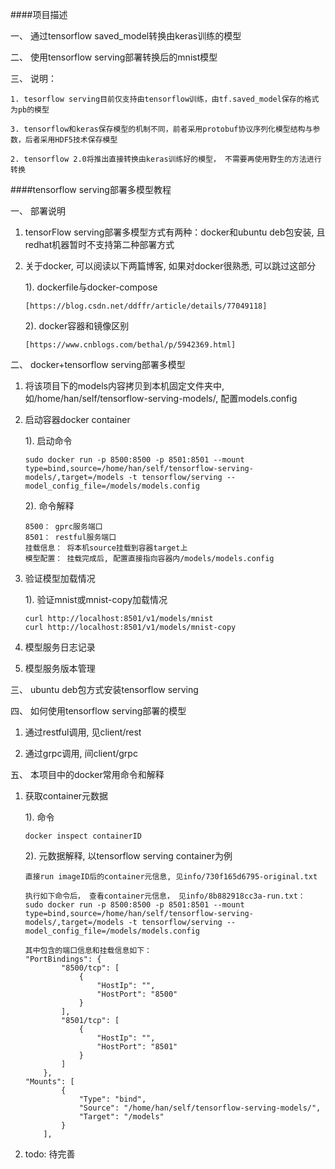 ####项目描述

一、 通过tensorflow saved_model转换由keras训练的模型

二、 使用tensorflow serving部署转换后的mnist模型

三、 说明：

    1. tesorflow serving目前仅支持由tensorflow训练，由tf.saved_model保存的格式为pb的模型
    
    3. tensorflow和keras保存模型的机制不同，前者采用protobuf协议序列化模型结构与参数，后者采用HDF5技术保存模型
    
    2. tensorflow 2.0将推出直接转换由keras训练好的模型， 不需要再使用野生的方法进行转换


####tensorflow serving部署多模型教程

一、 部署说明

 1. tensorFlow serving部署多模型方式有两种：docker和ubuntu deb包安装, 且redhat机器暂时不支持第二种部署方式
 
 2. 关于docker, 可以阅读以下两篇博客, 如果对docker很熟悉, 可以跳过这部分
 
    1). dockerfile与docker-compose
        
        [https://blog.csdn.net/ddffr/article/details/77049118]
    
    2). docker容器和镜像区别
        
        [https://www.cnblogs.com/bethal/p/5942369.html]
    
 
二、 docker+tensorflow serving部署多模型
 
 1. 将该项目下的models内容拷贝到本机固定文件夹中, 如/home/han/self/tensorflow-serving-models/, 配置models.config
    
 2. 启动容器docker container
    
    1). 启动命令
    
        sudo docker run -p 8500:8500 -p 8501:8501 --mount type=bind,source=/home/han/self/tensorflow-serving-models/,target=/models -t tensorflow/serving --model_config_file=/models/models.config
        
    2). 命令解释
        
        8500： gprc服务端口
        8501： restful服务端口
        挂载信息： 将本机source挂载到容器target上
        模型配置： 挂载完成后, 配置直接指向容器内/models/models.config
 
 3. 验证模型加载情况
 
    1). 验证mnist或mnist-copy加载情况
        
        curl http://localhost:8501/v1/models/mnist
        curl http://localhost:8501/v1/models/mnist-copy
        
 4. 模型服务日志记录
 
 5. 模型服务版本管理        
    

三、 ubuntu deb包方式安装tensorflow serving

四、 如何使用tensorflow serving部署的模型

 1. 通过restful调用, 见client/rest
 
 2. 通过grpc调用, 间client/grpc


五、 本项目中的docker常用命令和解释
    
 1. 获取container元数据
 
    1). 命令
        
        docker inspect containerID
        
    2). 元数据解释, 以tensorflow serving container为例
    
        直接run imageID后的container元信息, 见info/730f165d6795-original.txt
        
        执行如下命令后， 查看container元信息， 见info/8b882918cc3a-run.txt：
        sudo docker run -p 8500:8500 -p 8501:8501 --mount type=bind,source=/home/han/self/tensorflow-serving-models/,target=/models -t tensorflow/serving --model_config_file=/models/models.config
        
        其中包含的端口信息和挂载信息如下：
        "PortBindings": {
                "8500/tcp": [
                    {
                        "HostIp": "",
                        "HostPort": "8500"
                    }
                ],
                "8501/tcp": [
                    {
                        "HostIp": "",
                        "HostPort": "8501"
                    }
                ]
            },
        "Mounts": [
                {
                    "Type": "bind",
                    "Source": "/home/han/self/tensorflow-serving-models/",
                    "Target": "/models"
                }
            ],
    
 2. todo: 待完善
        
        
        
        
    
        